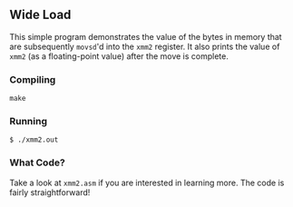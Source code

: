 ## Wide Load

This simple program demonstrates the value of the bytes in memory that
are subsequently `movsd`'d into the `xmm2` register. It also prints the value
of `xmm2` (as a floating-point value) after the move is complete.

### Compiling

```
make
```

### Running

```
$ ./xmm2.out
```

### What Code?

Take a look at `xmm2.asm` if you are interested in learning more. The code
is fairly straightforward!
